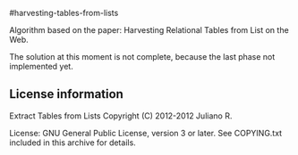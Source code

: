 ﻿#harvesting-tables-from-lists

Algorithm based on the paper: Harvesting Relational Tables from List on the Web.

The solution at this moment is not complete, because the last phase not implemented yet.




## License information

Extract Tables from Lists Copyright (C) 2012-2012 Juliano R.

License: GNU General Public License, version 3 or later. 
See COPYING.txt included in this archive for details.
